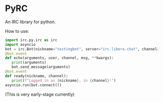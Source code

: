 # PyRC

An IRC library for python.

How to use:
```py
import irc.py.irc as irc
import asyncio
bot = irc.Bot(nickname="testingbot", server="irc.libera.chat", channel="##user0", prefix="tb?")
@bot.event
def echo(arguments, user, channel, msg, **kwargs):
   print(arguments)
   bot.send_message(arguments)
@bot.event
def ready(nickname, channel):
   print(f"Logged in as {nickname}, in {channel}!")
asyncio.run(bot.connect())
```
(This is very early-stage currently)

